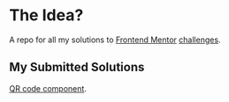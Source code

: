 # The Idea?
A repo for all my solutions to [Frontend Mentor](https://www.frontendmentor.io/ 'Frontend Mentor Home') [challenges](https://www.frontendmentor.io/challenges 'Frontend Mentor Challenges').


## My Submitted Solutions
[QR code component](https://github.com/MoAlHemyari/frontend-mentor-challenges/tree/main/qr-code-component-main 'link to solution').
